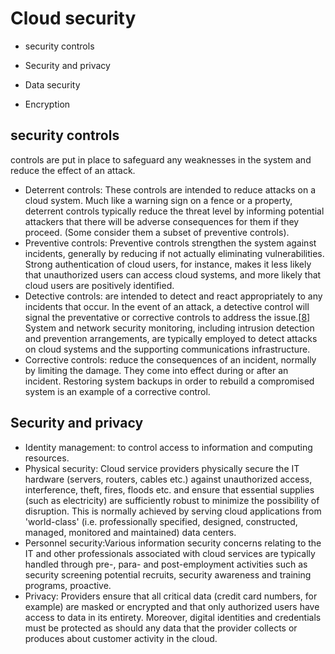 # Cloud security

* security controls

* Security and privacy

* Data security

* Encryption

## security controls

 controls are put in place to safeguard any weaknesses in the system and reduce the effect of an attack.

* Deterrent controls: These controls are intended to reduce attacks on a cloud system. Much like a warning sign on a fence or a property, deterrent controls typically reduce the threat level by informing potential attackers that there will be adverse consequences for them if they proceed. (Some consider them a subset of preventive controls).
* Preventive controls: Preventive controls strengthen the system against incidents, generally by reducing if not actually eliminating vulnerabilities. Strong authentication of cloud users, for instance, makes it less likely that unauthorized users can access cloud systems, and more likely that cloud users are positively identified.
* Detective controls: are intended to detect and react appropriately to any incidents that occur. In the event of an attack, a detective control will signal the preventative or corrective controls to address the issue.[[8\]](https://en.wikipedia.org/wiki/Cloud_computing_security#cite_note-Krutz,_Ronald_L._2010-8) System and network security monitoring, including intrusion detection and prevention arrangements, are typically employed to detect attacks on cloud systems and the supporting communications infrastructure.
* Corrective controls: reduce the consequences of an incident, normally by limiting the damage. They come into effect during or after an incident. Restoring system backups in order to rebuild a compromised system is an example of a corrective control.

## Security and privacy

* Identity management: to control access to information and computing resources.
* Physical security: Cloud service providers physically secure the IT hardware (servers, routers, cables etc.) against unauthorized access, interference, theft, fires, floods etc. and ensure that essential supplies (such as electricity) are sufficiently robust to minimize the possibility of disruption. This is normally achieved by serving cloud applications from 'world-class' (i.e. professionally specified, designed, constructed, managed, monitored and maintained) data centers.
* Personnel security:Various information security concerns relating to the IT and other professionals associated with cloud services are typically handled through pre-, para- and post-employment activities such as security screening potential recruits, security awareness and training programs, proactive.
* Privacy: Providers ensure that all critical data (credit card numbers, for example) are masked or encrypted and that only authorized users have access to data in its entirety. Moreover, digital identities and credentials must be protected as should any data that the provider collects or produces about customer activity in the cloud.